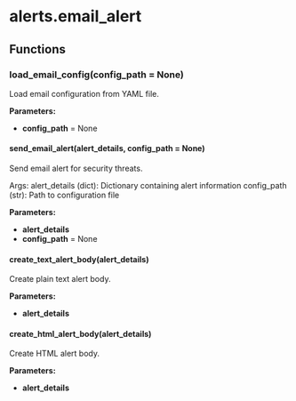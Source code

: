 # alerts.email_alert

## Functions

### load_email_config(config_path = None)

Load email configuration from YAML file.

**Parameters:**

- **config_path** = None

#### send_email_alert(alert_details, config_path = None)

Send email alert for security threats.

Args:
alert_details (dict): Dictionary containing alert information
config_path (str): Path to configuration file

**Parameters:**

- **alert_details**
- **config_path** = None

#### create_text_alert_body(alert_details)

Create plain text alert body.

**Parameters:**

- **alert_details**

#### create_html_alert_body(alert_details)

Create HTML alert body.

**Parameters:**

- **alert_details**
